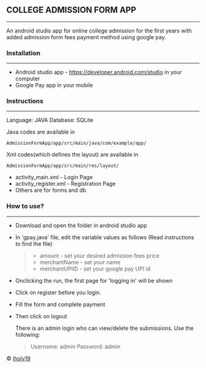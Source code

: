## COLLEGE ADMISSION FORM APP

---

An android studio app for online college admission for the first years with added admission form fees payment method using google pay.
### Installation

---

* Android studio app - https://developer.android.com/studio in your computer
* Google Pay app in your mobile
### Instructions 

---
Language: JAVA
Database: SQLite

Java codes are available in
```
AdmissionFormApp/app/src/main/java/com/example/app/
```
Xml codes(which defines the layout) are available in
```
AdmissionFormApp/app/src/main/res/layout/
```
* activity_main.xml - Login Page
* activity_register.xml - Registration Page
* Others are for forms and db

### How to use?

---

* Download and open the folder in android studio app
* In 'gpay.java' file, edit the variable values as follows (Read instructions to find the file)
     > * amount - set your desired admission fees price
     > * merchantName - set your name
     > * merchantUPIID - set your google pay UPI id
* Onclicking the run, the first page for 'logging in' will be shown
* Click on register before you login.
* Fill the form and complete payment 
* Then click on logout

    There is an admin login who can view/delete the submissions. Use the following:
    > Username: admin
    > Password: admin


© [iholy19](https://github.com/iholy19)
